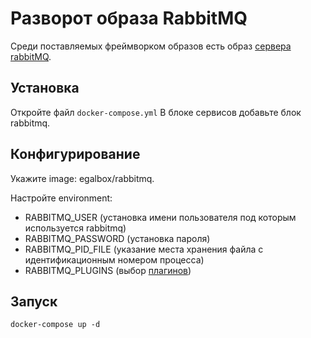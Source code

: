 # Разворот образа RabbitMQ

Среди поставляемых фреймворком образов есть образ [сервера rabbitMQ](https://hub.docker.com/r/egalbox/rabbitmq).

## Установка
Откройте файл `docker-compose.yml`
В блоке сервисов добавьте блок rabbitmq.

## Конфигурирование
Укажите image: egalbox/rabbitmq.

Настройте environment:
- RABBITMQ_USER (установка имени пользователя под которым используется rabbitmq)
- RABBITMQ_PASSWORD (установка пароля)
- RABBITMQ_PID_FILE (указание места хранения файла с идентификационным номером процесса)
- RABBITMQ_PLUGINS (выбор [плагинов](https://www.rabbitmq.com/plugins.html))

## Запуск
`docker-compose up -d`
